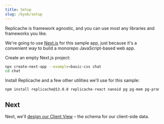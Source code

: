 ```yaml
---
title: Setup
slug: /byob/setup
---
```


Replicache is framework agnostic, and you can use most any libraries and frameworks you like.

We're going to use [Next.js](https://nextjs.org/) for this sample app, just because it's a convenient way to build a monorepo JavaScript-based web app.

Create an empty Next.js project:

```bash
npx create-next-app --example=basic-css chat
cd chat
```

Install Replicache and a few other utilities we'll use for this sample:

```bash
npm install replicache@13.0.0 replicache-react nanoid pg pg-mem pg-promise pusher pusher-js
```

## Next

Next, we'll [design our Client View](./design-client-view.md) – the schema for our client-side data.
